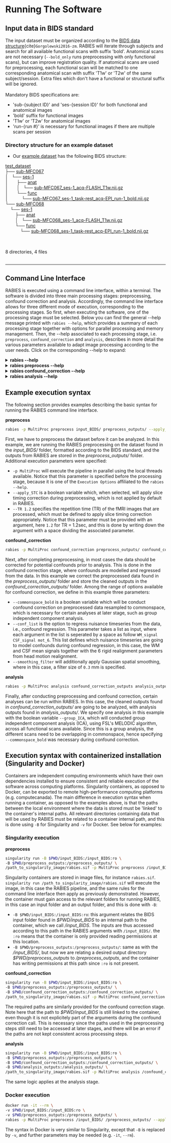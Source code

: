 # Running The Software

## Input data in BIDS standard

The input dataset must be organized according to the [BIDS data structure](https://bids.neuroimaging.io/){cite}`Gorgolewski2016-zm`. RABIES will iterate through subjects and search for all available functional scans with suffix 'bold'. Anatomical scans are not necessary (`--bold_only` runs preprocessing with only functional scans), but can improve registration quality. If anatomical scans are used for preprocessing, each functional scan will be matched to one corresponding anatomical scan with suffix 'T1w' or 'T2w' of the same subject/session. Extra files which don't have a functional or structural suffix will be ignored.
<br/>
<br/>
Mandatory BIDS specifications are:
* 'sub-{subject ID}' and 'ses-{session ID}' for both functional and anatomical images
* 'bold' suffix for functional images
* 'T1w' or 'T2w' for anatomical images
* 'run-{run #}' is necessary for functional images if there are multiple scans per session

### Directory structure for an example dataset
* Our [example dataset](http://doi.org/10.5281/zenodo.3937697) has the following BIDS structure:

<!DOCTYPE html>
<html>
<head>
 <meta http-equiv="Content-Type" content="text/html; charset=UTF-8">
 <meta name="Author" content="Made by 'tree'">
 <meta name="GENERATOR" content="$Version: $ tree v1.7.0 (c) 1996 - 2014 by Steve Baker, Thomas Moore, Francesc Rocher, Florian Sesser, Kyosuke Tokoro $">
  <!--
  BODY { font-family : ariel, monospace, sans-serif; }
  P { font-weight: normal; font-family : ariel, monospace, sans-serif; color: black; background-color: transparent;}
  B { font-weight: normal; color: black; background-color: transparent;}
  A:visited { font-weight : normal; text-decoration : none; background-color : transparent; margin : 0px 0px 0px 0px; padding : 0px 0px 0px 0px; display: inline; }
  A:link    { font-weight : normal; text-decoration : none; margin : 0px 0px 0px 0px; padding : 0px 0px 0px 0px; display: inline; }
  A:hover   { color : #000000; font-weight : normal; text-decoration : underline; background-color : yellow; margin : 0px 0px 0px 0px; padding : 0px 0px 0px 0px; display: inline; }
  A:active  { color : #000000; font-weight: normal; background-color : transparent; margin : 0px 0px 0px 0px; padding : 0px 0px 0px 0px; display: inline; }
  .VERSION { font-size: small; font-family : arial, sans-serif; }
  .NORM  { color: black;  background-color: transparent;}
  .FIFO  { color: purple; background-color: transparent;}
  .CHAR  { color: yellow; background-color: transparent;}
  .DIR   { color: blue;   background-color: transparent;}
  .BLOCK { color: yellow; background-color: transparent;}
  .LINK  { color: aqua;   background-color: transparent;}
  .SOCK  { color: fuchsia;background-color: transparent;}
  .EXEC  { color: green;  background-color: transparent;}
  -->
</head>
<body>
	<p>
	<a href="test_dataset">test_dataset</a><br>
	├── <a href="test_dataset/sub-MFC067/">sub-MFC067</a><br>
	│   └── <a href="test_dataset/sub-MFC067/ses-1/">ses-1</a><br>
	│   &nbsp;&nbsp;&nbsp; ├── <a href="test_dataset/sub-MFC067/ses-1/anat/">anat</a><br>
	│   &nbsp;&nbsp;&nbsp; │   └── <a href="test_dataset/sub-MFC067/ses-1/anat/sub-MFC067_ses-1_acq-FLASH_T1w.nii.gz">sub-MFC067_ses-1_acq-FLASH_T1w.nii.gz</a><br>
	│   &nbsp;&nbsp;&nbsp; └── <a href="test_dataset/sub-MFC067/ses-1/func/">func</a><br>
	│   &nbsp;&nbsp;&nbsp; &nbsp;&nbsp;&nbsp; └── <a href="test_dataset/sub-MFC067/ses-1/func/sub-MFC067_ses-1_task-rest_acq-EPI_run-1_bold.nii.gz">sub-MFC067_ses-1_task-rest_acq-EPI_run-1_bold.nii.gz</a><br>
	└── <a href="test_dataset/sub-MFC068/">sub-MFC068</a><br>
	&nbsp;&nbsp;&nbsp; └── <a href="test_dataset/sub-MFC068/ses-1/">ses-1</a><br>
	&nbsp;&nbsp;&nbsp; &nbsp;&nbsp;&nbsp; ├── <a href="test_dataset/sub-MFC068/ses-1/anat/">anat</a><br>
	&nbsp;&nbsp;&nbsp; &nbsp;&nbsp;&nbsp; │   └── <a href="test_dataset/sub-MFC068/ses-1/anat/sub-MFC068_ses-1_acq-FLASH_T1w.nii.gz">sub-MFC068_ses-1_acq-FLASH_T1w.nii.gz</a><br>
	&nbsp;&nbsp;&nbsp; &nbsp;&nbsp;&nbsp; └── <a href="test_dataset/sub-MFC068/ses-1/func/">func</a><br>
	&nbsp;&nbsp;&nbsp; &nbsp;&nbsp;&nbsp; &nbsp;&nbsp;&nbsp; └── <a href="test_dataset/sub-MFC068/ses-1/func/sub-MFC068_ses-1_task-rest_acq-EPI_run-1_bold.nii.gz">sub-MFC068_ses-1_task-rest_acq-EPI_run-1_bold.nii.gz</a><br>
	<br><br>
	</p>
	<p>

8 directories, 4 files
	<br><br>
	</p>
	<hr>
</body>
</html>

## Command Line Interface

RABIES is executed using a command line interface, within a terminal. The software is divided into three main processing stages: preprocessing, confound correction and analysis. Accordingly, the command line interface allows for three different mode of execution, corresponding to the processing stages. So first, when executing the software, one of the processing stage must be selected. Below you can find the general --help message printed with `rabies --help`, which provides a summary of each processing stage together with options for parallel processing and memory management. Then, the --help associated to each processing stage, i.e. `preprocess`, `confound_correction` and `analysis`, describes in more detail the various parameters available to adapt image processing according to the user needs. Click on the corresponding --help to expand:

<details><summary><b>rabies --help</b></summary>
<p>

```
usage: rabies [-h] [-p {Linear,MultiProc,SGE,SGEGraph,PBS,LSF,SLURM,SLURMGraph}] [--local_threads LOCAL_THREADS] [--scale_min_memory SCALE_MIN_MEMORY] [--min_proc MIN_PROC]
              [--verbose VERBOSE]
              Processing stage ...

RABIES performs multiple stages of rodent fMRI image processing, including preprocessing, 
confound correction, simple analyses and data quality assessment.

optional arguments:
  -h, --help            show this help message and exit

Processing options:
  The RABIES workflow is seperated into three main processing stages: preprocessing, 
  confound correction and analysis. Outputs from the preprocessing provide the inputs for
  the subsequent confound correction, and finally analysis.

  Processing stage      Description
    preprocess          
                        Conducts preprocessing on an input dataset in BIDS format. Preprocessing includes 
                        motion realignment, susceptibility distortions correction through non-linear 
                        registration, alignment to commonspace, anatomical parcellation and evaluation of 
                        nuisance timecourses.
                        
    confound_correction
                        
                        Flexible options for confound correction are applied directly on preprocessing outputs
                        from RABIES to derive cleaned timeseries. Various correction strategies, if selected, are
                        applied in the following order, following best practices from human litterature:
                           #1 - Compute and apply frame censoring mask (from FD and/or DVARS thresholds)
                           #2 - Linear detrending of fMRI timeseries and nuisance regressors
                           #3 - Apply ICA-AROMA.
                           #4 - If frequency filtering and frame censoring are applied, simulate data in censored
                               timepoints using the Lomb-Scargle periodogram, as suggested in Power et al. (2014, 
                               Neuroimage), for both the fMRI timeseries and nuisance regressors prior to filtering.
                           #5 - As recommended in Lindquist et al. (2019, Human brain mapping), make the nuisance 
                               regressors orthogonal to the temporal frequency filter.
                           #6 - Apply highpass and/or lowpass filtering on the fMRI timeseries (with simulated 
                               timepoints).
                           #7 - Re-apply the frame censoring mask onto filtered fMRI timeseries and nuisance 
                               regressors, taking out the simulated timepoints. Edge artefacts from frequency 
                               filtering can also be removed as recommended in Power et al. (2014, Neuroimage).
                           #8 - Apply confound regression using the selected nuisance regressors (see --conf_list
                               options).
                           #9 - Standardize timeseries
                           #10 - Apply Gaussian spatial smoothing.
                        
    analysis            
                        Conduct simple resting-state functional connectivity (FC) analysis, or data quality
                        diagnosis, on cleaned timeseries after confound correction. Analysis options include
                        seed-based FC, whole-brain FC matrix, group-ICA and dual regression. --data_diagnosis
                        computes features of data quality at the individual scan and group levels, as in 
                        Desrosiers-Gregoire et al. (in prep)
                        

Execution Options:
  Options for parallel execution and memory management.

  -p {Linear,MultiProc,SGE,SGEGraph,PBS,LSF,SLURM,SLURMGraph}, --plugin {Linear,MultiProc,SGE,SGEGraph,PBS,LSF,SLURM,SLURMGraph}
                        Specify the nipype plugin for workflow execution.
                        Consult https://nipype.readthedocs.io/en/0.11.0/users/plugins.html for details.
                        (default: Linear)
                        
  --local_threads LOCAL_THREADS
                        For --plugin MultiProc, set the maximum number of processors run in parallel.
                        Defaults to number of CPUs.
                        (default: 12)
                        
  --scale_min_memory SCALE_MIN_MEMORY
                        For --plugin MultiProc, set the memory scaling factor attributed to nodes during
                        execution. Increase the scaling if memory crashes are reported.
                        (default: 1.0)
                        
  --min_proc MIN_PROC   For --plugin SGE/SGEGraph, scale the number of nodes attributed to jobs to
                        avoid memory crashes.
                        (default: 1)
                        
  --verbose VERBOSE     Set the verbose level. 0=WARNING, 1=INFO, 2 or above=DEBUG.
                        (default: 1)
```
</p>
</details>

<details><summary><b>rabies preprocess --help</b></summary>
<p>

```
usage: rabies preprocess [-h] [--bold_only] [--anat_autobox] [--bold_autobox] [--apply_despiking] [--HMC_option {intraSubjectBOLD,0,1,2,3}] [--apply_slice_mc]
                         [--detect_dummy] [--data_type {int16,int32,float32,float64}] [--anat_inho_cor_method {Rigid,Affine,SyN,no_reg,N4_reg,disable}]
                         [--anat_multistage_otsu] [--anat_inho_cor_otsu ANAT_INHO_COR_OTSU] [--bold_inho_cor_method {Rigid,Affine,SyN,no_reg,N4_reg,disable}]
                         [--bold_multistage_otsu] [--bold_inho_cor_otsu BOLD_INHO_COR_OTSU] [--atlas_reg_script {Rigid,Affine,SyN,no_reg}]
                         [--coreg_script {Rigid,Affine,SyN,no_reg}] [--commonspace_masking] [--coreg_masking] [--brain_extraction] [--fast_commonspace]
                         [--nativespace_resampling NATIVESPACE_RESAMPLING] [--commonspace_resampling COMMONSPACE_RESAMPLING]
                         [--anatomical_resampling ANATOMICAL_RESAMPLING] [--apply_STC] [--TR TR] [--tpattern {alt,seq}] [--anat_template ANAT_TEMPLATE]
                         [--brain_mask BRAIN_MASK] [--WM_mask WM_MASK] [--CSF_mask CSF_MASK] [--vascular_mask VASCULAR_MASK] [--labels LABELS]
                         bids_dir output_dir

positional arguments:
  bids_dir              The root folder of the BIDS-formated input data directory.
                        
  output_dir            the output path to drop outputs from major preprocessing steps.
                        

optional arguments:
  -h, --help            show this help message and exit
  --bold_only           Apply preprocessing with only EPI scans. Commonspace registration is executed directly using
                        the corrected EPI 3D reference images. The commonspace registration simultaneously applies
                        distortion correction, this option will produce only commonspace outputs.
                        (default: False)
                        
  --anat_autobox        Crops out extra space around the brain on the structural image using AFNI's 3dAutobox
                        https://afni.nimh.nih.gov/pub/dist/doc/program_help/3dAutobox.html.
                        (default: False)
                        
  --bold_autobox        Crops out extra space around the brain on the EPI image using AFNI's 3dAutobox
                        https://afni.nimh.nih.gov/pub/dist/doc/program_help/3dAutobox.html.
                        (default: False)
                        
  --apply_despiking     Applies AFNI's 3dDespike https://afni.nimh.nih.gov/pub/dist/doc/program_help/3dDespike.html.
                        (default: False)
                        
  --HMC_option {intraSubjectBOLD,0,1,2,3}
                        Select an option for head motion realignment among the pre-built options from
                        https://github.com/ANTsX/ANTsR/blob/master/R/ants_motion_estimation.R.
                        (default: intraSubjectBOLD)
                        
  --apply_slice_mc      Whether to apply a slice-specific motion correction after initial volumetric HMC. This can 
                        correct for interslice misalignment resulting from within-TR motion. With this option, 
                        motion corrections and the subsequent resampling from registration are applied sequentially
                        since the 2D slice registrations cannot be concatenate with 3D transforms. 
                        (default: False)
                        
  --detect_dummy        Detect and remove initial dummy volumes from the EPI, and generate a reference EPI based on
                        these volumes if detected. Dummy volumes will be removed from the output preprocessed EPI.
                        (default: False)
                        
  --data_type {int16,int32,float32,float64}
                        Specify data format outputs to control for file size.
                        (default: float32)
                        

Registration Options:
  Customize registration operations and troubleshoot registration failures.
  *** Rigid: conducts only rigid registration.
  *** Affine: conducts Rigid then Affine registration.
  *** SyN: conducts Rigid, Affine then non-linear registration.
  *** no_reg: skip registration.

  --anat_inho_cor_method {Rigid,Affine,SyN,no_reg,N4_reg,disable}
                        Select a registration type for masking during inhomogeneity correction of the structural 
                        image. 
                        *** N4_reg: previous correction script prior to version 0.3.1.
                        *** disable: disables the inhomogeneity correction.
                        (default: SyN)
                        
  --anat_multistage_otsu
                        Select this option perform a staged inhomogeneity correction, where only lower intensities 
                        are initially corrected, then higher intensities are iteratively included to eventually 
                        correct the whole image. This technique may help with images with particularly strong 
                        inhomogeneity gradients and very low intensities. This option applies to the anatomical
                        image.
                        (default: False)
                        
  --anat_inho_cor_otsu ANAT_INHO_COR_OTSU
                        The inhomogeneity correction script necessitates an initial correction with a Otsu
                        masking strategy (prior to registration of an anatomical mask). This option sets the 
                        Otsu threshold level to capture the right intensity distribution.
                        (default: 2)
                        
  --bold_inho_cor_method {Rigid,Affine,SyN,no_reg,N4_reg,disable}
                        Select a registration type for masking during inhomogeneity correction of the EPI.
                        *** N4_reg: previous correction script prior to version 0.3.1.
                        *** disable: disables the inhomogeneity correction.
                        (default: Rigid)
                        
  --bold_multistage_otsu
                        Select this option perform a staged inhomogeneity correction, where only lower intensities 
                        are initially corrected, then higher intensities are iteratively included to eventually 
                        correct the whole image. This technique may help with images with particularly strong 
                        inhomogeneity gradients and very low intensities. This option applies to the functional
                        image.
                        (default: False)
                        
  --bold_inho_cor_otsu BOLD_INHO_COR_OTSU
                        The inhomogeneity correction script necessitates an initial correction with a Otsu
                        masking strategy (prior to registration of an anatomical mask). This option sets the 
                        Otsu threshold level to capture the right intensity distribution.
                        (default: 2)
                        
  --atlas_reg_script {Rigid,Affine,SyN,no_reg}
                        Specify a registration script for alignment of the dataset-generated unbiased template 
                        to the commonspace atlas.
                        (default: SyN)
                        
  --coreg_script {Rigid,Affine,SyN,no_reg}
                        Specify the registration script for cross-modal alignment between the EPI and structural
                        images. This operation is responsible for correcting EPI susceptibility distortions.
                        (default: SyN)
                        
  --commonspace_masking
                        Combine masks derived from the inhomogeneity correction step to support registration 
                        during the generation of the unbiased template, and then during atlas registration. 
                        (default: False)
                        
  --coreg_masking       Use the mask from the EPI inhomogeneity correction step to support registration to the
                        structural image.
                        (default: False)
                        
  --brain_extraction    If using --commonspace_masking and/or --coreg_masking, this option will conduct brain
                        extractions prior to registration based on the initial mask during inhomogeneity
                        correction. This will enhance brain edge-matching, but requires good quality masks.
                        (default: False)
                        
  --fast_commonspace    Skip the generation of a dataset-generated unbiased template, and instead, register each
                        anatomical scan independently directly onto the commonspace atlas, using the
                        --atlas_reg_script registration. This option can be faster, but may decrease the quality
                        of alignment between subjects.(default: False)
                        

Resampling Options:
  The following options allow to resample the voxel dimensions for the preprocessed EPIs
  or for the anatomical images during registration.
  The resampling syntax must be 'dim1xdim2xdim3' (in mm), follwing the RAS axis convention
  (dim1=Right-Left, dim2=Anterior-Posterior, dim3=Superior-Inferior). If 'inputs_defined'
  is provided instead of axis dimensions, the original dimensions are preserved.

  --nativespace_resampling NATIVESPACE_RESAMPLING
                        Can specify a resampling dimension for the nativespace fMRI outputs.
                        (default: inputs_defined)
                        
  --commonspace_resampling COMMONSPACE_RESAMPLING
                        Can specify a resampling dimension for the commonspace fMRI outputs.
                        (default: inputs_defined)
                        
  --anatomical_resampling ANATOMICAL_RESAMPLING
                        
                        This specifies resampling dimensions for the anatomical registration targets. By 
                        default, images are resampled to isotropic resolution based on the smallest dimension
                        among the provided anatomical images (EPI images instead if --bold_only is True). 
                        Increasing voxel resampling size will increase registration speed at the cost of 
                        accuracy.
                        (default: inputs_defined)
                        

STC Options:
  Specify Slice Timing Correction (STC) info that is fed to AFNI's 3dTshift
  (https://afni.nimh.nih.gov/pub/dist/doc/program_help/3dTshift.html). The STC is applied
  in the anterior-posterior orientation, and thus RABIES assumes slices were acquired in
  this direction.

  --apply_STC           Select this option to apply the STC step.
                        (default: False)
                        
  --TR TR               Specify repetition time (TR) in seconds. (e.g. --TR 1.2)
                        (default: auto)
                        
  --tpattern {alt,seq}  Specify if interleaved ('alt') or sequential ('seq') acquisition.
                        (default: alt)
                        

Template Files:
  Specify commonspace template and associated mask/label files. By default, RABIES
  provides the mouse DSURQE atlas
  https://wiki.mouseimaging.ca/display/MICePub/Mouse+Brain+Atlases.

  --anat_template ANAT_TEMPLATE
                        Anatomical file for the commonspace atlas.
                        (default: /home/gabriel/.local/share/rabies/DSURQE_40micron_average.nii.gz)
                        
  --brain_mask BRAIN_MASK
                        Brain mask aligned with the template.
                        (default: /home/gabriel/.local/share/rabies/DSURQE_40micron_mask.nii.gz)
                        
  --WM_mask WM_MASK     White matter mask aligned with the template.
                        (default: /home/gabriel/.local/share/rabies/DSURQE_40micron_eroded_WM_mask.nii.gz)
                        
  --CSF_mask CSF_MASK   CSF mask aligned with the template.
                        (default: /home/gabriel/.local/share/rabies/DSURQE_40micron_eroded_CSF_mask.nii.gz)
                        
  --vascular_mask VASCULAR_MASK
                        Can provide a mask of major blood vessels to compute associated nuisance timeseries.
                        The default mask was generated by applying MELODIC ICA and selecting the resulting 
                        component mapping onto major brain vessels.
                        (default: /home/gabriel/.local/share/rabies/vascular_mask.nii.gz)
                        
  --labels LABELS       Labels file providing the atlas anatomical annotations.
                        (default: /home/gabriel/.local/share/rabies/DSURQE_40micron_labels.nii.gz)
```

</p>
</details>

<details><summary><b>rabies confound_correction --help</b></summary>
<p>

```
usage: rabies confound_correction [-h] [--read_datasink] [--nativespace_analysis] [--TR TR] [--highpass HIGHPASS] [--lowpass LOWPASS] [--edge_cutoff EDGE_CUTOFF]
                                  [--smoothing_filter SMOOTHING_FILTER] [--run_aroma] [--aroma_dim AROMA_DIM] [--aroma_random_seed AROMA_RANDOM_SEED]
                                  [--conf_list [{WM_signal,CSF_signal,vascular_signal,global_signal,aCompCor,mot_6,mot_24,mean_FD} ...]] [--FD_censoring]
                                  [--FD_threshold FD_THRESHOLD] [--DVARS_censoring] [--minimum_timepoint MINIMUM_TIMEPOINT] [--standardize]
                                  [--timeseries_interval TIMESERIES_INTERVAL]
                                  preprocess_out output_dir

positional arguments:
  preprocess_out        path to RABIES preprocessing output directory.
                        
  output_dir            path for confound correction output directory.
                        

optional arguments:
  -h, --help            show this help message and exit
  --read_datasink       
                        Choose this option to read preprocessing outputs from datasinks instead of the saved 
                        preprocessing workflow graph. This allows to run confound correction without having 
                        available RABIES preprocessing folders, but the targetted datasink folders must follow the
                        structure of RABIES preprocessing.
                        (default: False)
                        
  --nativespace_analysis
                        Conduct confound correction and analysis in native space.
                        (default: False)
                        
  --TR TR               Specify repetition time (TR) in seconds. (e.g. --TR 1.2)
                        (default: auto)
                        
  --highpass HIGHPASS   Specify highpass filter frequency.
                        (default: None)
                        
  --lowpass LOWPASS     Specify lowpass filter frequency.
                        (default: None)
                        
  --edge_cutoff EDGE_CUTOFF
                        Specify the number of seconds to cut at beginning and end of acquisition if applying a
                        frequency filter. Frequency filters generate edge effects at begining and end of the
                        timeseries. We recommend to cut those timepoints (around 30sec at both end for 0.01Hz 
                        highpass.).
                        (default: 0)
                        
  --smoothing_filter SMOOTHING_FILTER
                        Specify filter size in mm for spatial smoothing. Will apply nilearn's function 
                        https://nilearn.github.io/modules/generated/nilearn.image.smooth_img.html
                        (default: None)
                        
  --run_aroma           Whether to run ICA-AROMA or not. The original classifier (Pruim et al. 2015) was modified
                        to incorporate rodent-adapted masks and classification hyperparameters.
                        (default: False)
                        
  --aroma_dim AROMA_DIM
                        Specify a pre-determined number of MELODIC components to derive for ICA-AROMA.
                        (default: 0)
                        
  --aroma_random_seed AROMA_RANDOM_SEED
                        For reproducibility, this option sets a fixed random seed for MELODIC.
                        (default: 1)
                        
  --conf_list [{WM_signal,CSF_signal,vascular_signal,global_signal,aCompCor,mot_6,mot_24,mean_FD} ...]
                        Select list of nuisance regressors that will be applied on voxel timeseries, i.e., confound
                        regression.
                        *** WM/CSF/vascular/global_signal: correspond to mean signal from WM/CSF/vascular/brain 
                           masks.
                        *** mot_6: 6 rigid head motion correction parameters.
                        *** mot_24: mot_6 + their temporal derivative, then all 12 parameters squared, as in 
                           Friston et al. (1996, Magnetic Resonance in Medicine).
                        *** aCompCor: method from Muschelli et al. (2014, Neuroimage), where component timeseries
                           are obtained using PCA, conducted on the combined WM and CSF masks voxel timeseries. 
                           Components adding up to 50 percent of the variance are included.
                        *** mean_FD: the mean framewise displacement timecourse.
                        (default: [])
                        
  --FD_censoring        Apply frame censoring based on a framewise displacement threshold (i.e.scrubbing).
                        The frames that exceed the given threshold, together with 1 back and 2 forward frames
                        will be masked out, as in Power et al. (2012, Neuroimage).
                        (default: False)
                        
  --FD_threshold FD_THRESHOLD
                        --FD_censoring threshold in mm.
                        (default: 0.05)
                        
  --DVARS_censoring     Whether to remove timepoints that present outlier values on the DVARS metric (temporal
                        derivative of global signal). This method will censor timepoints until the distribution
                        of DVARS values across time does not contain outliers values above or below 2.5 standard
                        deviations.
                        (default: False)
                        
  --minimum_timepoint MINIMUM_TIMEPOINT
                        Can set a minimum number of timepoints remaining after frame censoring. If the threshold
                        is not met, an empty file is generated and the scan is not considered in further steps.
                        (default: 3)
                        
  --standardize         Whether to standardize timeseries (z-scoring).
                        (default: False)
                        
  --timeseries_interval TIMESERIES_INTERVAL
                        Before confound correction, can crop the timeseries within a specific interval.
                        e.g. '0,80' for timepoint 0 to 80.
                        (default: all)
```

</p>
</details>


<details><summary><b>rabies analysis --help</b></summary>
<p>

```
usage: rabies analysis [-h] [--scan_list [SCAN_LIST ...]] [--prior_maps PRIOR_MAPS] [--prior_bold_idx [PRIOR_BOLD_IDX ...]] [--prior_confound_idx [PRIOR_CONFOUND_IDX ...]]
                       [--data_diagnosis] [--seed_list [SEED_LIST ...]] [--seed_prior_list [SEED_PRIOR_LIST ...]] [--FC_matrix] [--ROI_type {parcellated,voxelwise}]
                       [--group_ICA] [--dim DIM] [--melodic_random_seed MELODIC_RANDOM_SEED] [--DR_ICA] [--dual_ICA DUAL_ICA]
                       confound_correction_out output_dir

positional arguments:
  confound_correction_out
                        path to RABIES confound correction output directory.
                        
  output_dir            path for analysis outputs.
                        

optional arguments:
  -h, --help            show this help message and exit
  --scan_list [SCAN_LIST ...]
                        This option offers to run the analysis on a subset of the scans. The scans are selected by
                        providing the full path to the corresponding EPI file in the input BIDS folder. The list 
                        of scan can be specified manually as a list of file name '--scan_list scan1.nii.gz 
                        scan2.nii.gz ...' or the files can be imbedded into a .txt file with one filename per row.
                        By default, 'all' will use all the scans previously processed.
                        (default: ['all'])
                        
  --prior_maps PRIOR_MAPS
                        Provide a 4D nifti image with a series of spatial priors representing common sources of
                        signal (e.g. ICA components from a group-ICA run). This 4D prior map file will be used for 
                        Dual regression, Dual ICA and --data_diagnosis. The RABIES default corresponds to a MELODIC 
                        run on a combined group of anesthetized-ventilated and awake mice. Confound correction 
                        consisted of highpass at 0.01 Hz, FD censoring at 0.03mm, DVARS censoring, and 
                        mot_6,WM_signal,CSF_signal as regressors.
                        (default: /home/gabriel/.local/share/rabies/melodic_IC.nii.gz)
                        
  --prior_bold_idx [PRIOR_BOLD_IDX ...]
                        Specify the indices for the priors corresponding to BOLD sources from --prior_maps. These will
                        be fitted during Dual ICA and provide the BOLD components during --data_diagnosis.
                        (default: [5, 12, 19])
                        
  --prior_confound_idx [PRIOR_CONFOUND_IDX ...]
                        Specify the indices for the confound components from --prior_maps. This is pertinent for the
                        --data_diagnosis outputs.
                        (default: [0, 1, 2, 6, 7, 8, 9, 10, 11, 13, 14, 21, 22, 24, 26, 28, 29])
                        
  --data_diagnosis      This option carries out the spatiotemporal diagnosis as described in Desrosiers-Gregoire et al. 
                        The diagnosis generates key temporal and spatial features both at the scan level and the group
                        level, allowing the identification of sources of confounds and data quality issues. We recommend 
                        using this data diagnosis workflow, more detailed in the publication, to improve the control for 
                        data quality issues and prevent the corruptions of analysis outputs.
                        (default: False)
                        
  --seed_list [SEED_LIST ...]
                        Can provide a list of Nifti files providing a mask for an anatomical seed, which will be used
                        to evaluate seed-based connectivity maps using on Pearson's r. Each seed must consist of 
                        a binary mask representing the ROI in commonspace.
                        (default: [])
                        
  --seed_prior_list [SEED_PRIOR_LIST ...]
                        For analysis QC of seed-based FC during --data_diagnosis, prior network maps are required for 
                        each seed provided in --seed_list. Provide the list of prior files in matching order of the 
                        --seed_list arguments to match corresponding seed maps.
                        (default: [])
                        
  --FC_matrix           Compute whole-brain connectivity matrices using Pearson's r between ROI timeseries.
                        (default: False)
                        
  --ROI_type {parcellated,voxelwise}
                        Define ROIs for --FC_matrix between 'parcellated' from the provided atlas during preprocessing,
                        or 'voxelwise' to derive the correlations between every voxel.(default: parcellated)
                        
  --DR_ICA              Conduct dual regression on each subject timeseries, using the priors from --prior_maps. The
                        linear coefficients from both the first and second regressions will be provided as outputs.
                        Requires that confound correction was conducted on commonspace outputs.
                        (default: False)
                        
  --dual_ICA DUAL_ICA   Option for performing a Dual ICA. Specify how many subject-specific sources to compute 
                        during dual ICA. Dual ICA will provide a fit for each --prior_bold_idx from --prior_maps.
                        (default: 0)
                        

Group ICA:
  Options for performing group-ICA using FSL's MELODIC on the whole dataset cleaned timeseries.
  Note that confound correction must have been conducted on commonspace outputs.

  --group_ICA           Perform group-ICA.
                        (default: False)
                        
  --dim DIM             Derive a fixed number of ICA components during group-ICA. The default uses an automatic 
                        estimation.
                        (default: 0)
                        
  --melodic_random_seed MELODIC_RANDOM_SEED
                        For reproducibility, can manually set a random seed for MELODIC. 
                        (default: 1)
```

</p>
</details>


## Example execution syntax
The following section provides examples describing the basic syntax for running the RABIES command line interface.


**preprocess**
```sh
rabies -p MultiProc preprocess input_BIDS/ preprocess_outputs/ --apply_STC --TR 1.2
```
First, we have to preprocess the dataset before it can be analyzed. In this example, we are running the RABIES preprocessing on the dataset found in the *input_BIDS/* folder, formatted according to the BIDS standard, and the outputs from RABIES are stored in the *preprocess_outputs/* folder. Additional execution parameters were specified: 
* `-p MultiProc` will execute the pipeline in parallel using the local threads available. Notice that this parameter is specified before the processing stage, because it is one of the `Execution Options` affiliated to the `rabies --help`.
* `--apply_STC` is a boolean variable which, when selected, will apply slice timing correction during preprocessing, which is not applied by default in RABIES.
* `--TR 1.2` specifies the repetition time (TR) of the fMRI images that are processed, which must be defined to apply slice timing correction appropriately. Notice that this parameter must be provided with an argument, here `1.2` for TR = 1.2sec, and this is done by writing down the argument with a space dividing the associated parameter.

**confound_correction**
```sh
rabies -p MultiProc confound_correction preprocess_outputs/ confound_correction_outputs/ --commonspace_bold --conf_list WM_signal CSF_signal vascular_signal mot_6 --smoothing_filter 0.3 
```
Next, after completing preprocessing, in most cases the data should be corrected for potential confounds prior to analysis. This is done in the confound correction stage, where confounds are modelled and regressed from the data. In this example we correct the preprocessed data found in the *preprocess_outputs/* folder and store the cleaned outputs in the *confound_correction_outputs/* folder. Among the range of options available for confound correction, we define in this example three parameters:
* `--commonspace_bold` is a boolean variable which will be conduct confound correction on preprocessed data resampled to commonspace, which is necessary for certain analyses at later stage, such as group independent component analysis.
* `--conf_list` is the option to regress nuisance timeseries from the data, i.e., confound regression. This parameter takes a list as input, where each argument in the list is seperated by a space as follow `WM_signal CSF_signal mot_6`. This list defines which nuisance timeseries are going to model confounds during confound regression, in this case, the WM and CSF mean signals together with the 6 rigid realignment parameters from head motion realignment.
* `--smoothing_filter` will additionally apply Gaussian spatial smoothing, where in this case, a filter size of `0.3` mm is specified.

**analysis**
```sh
rabies -p MultiProc analysis confound_correction_outputs analysis_outputs/ --group_ICA
```
Finally, after conducting preprocessing and confound correction, certain analyses can be run within RABIES. In this case, the cleaned outputs found in *confound_correction_outputs/* are going to be analyzed, with analysis outputs found in *analysis_outputs/*. We specify one analysis in this example with the boolean variable `--group_ICA`, which will conducted group independent component analysis (ICA), using FSL's MELODIC algorithm, across all functional scans available. Since this is a group analysis, the different scans need to be overlapping in commonspace, hence specifying `--commonspace_bold` was necessary during confound correction.

## Execution syntax with containerized installation (Singularity and Docker)

Containers are independent computing environments which have their own dependencies installed to ensure consistent and reliable
execution of the software across computing platforms. Singularity containers, as opposed to Docker, can be exported to remote high-performance computing platforms (e.g. computecanada). The main difference in execution syntax when running a container, as opposed to the examples above, is that the paths between the local environment where the data is stored must be 'linked' to the container's internal paths. All relevant directories containing data that will be used by RABIES must be related to a container internal path, and this is done using `-B` for Singularity and `-v` for Docker. See below for examples:

### Singularity execution

**preprocess**
```sh
singularity run -B $PWD/input_BIDS:/input_BIDS:ro \
-B $PWD/preprocess_outputs:/preprocess_outputs/ \
/path_to_singularity_image/rabies.sif -p MultiProc preprocess /input_BIDS/ /preprocess_outputs/ --apply_STC --TR 1.2
```
Singularity containers are stored in image files, for instance `rabies.sif`. `singularity run /path_to_singularity_image/rabies.sif` will execute the image, in this case the RABIES pipeline, and the same rules for the command line interface then apply as previously demonstrated. However, the container must gain access to the relevant folders for running RABIES, in this case an input folder and an output folder, and this is done with `-B`:
* `-B $PWD/input_BIDS:/input_BIDS:ro`: this argument relates the BIDS input folder found in *$PWD/input_BIDS* to an internal path to the container, which we call */input_BIDS*. The inputs are thus accessed according to this path in the RABIES arguments with `/input_BIDS/`. the `:ro` means that the container is only provided reading permissions at this location.
* `-B $PWD/preprocess_outputs:/preprocess_outputs/`: same as with the */input_BIDS/*, but now we are relating a desired output directory *$PWD/preprocess_outputs* to */preprocess_outputs*, and the container has writing permissions at this path since `:ro` is not present.


**confound_correction**
```sh
singularity run -B $PWD/input_BIDS:/input_BIDS:ro \
-B $PWD/preprocess_outputs:/preprocess_outputs/ \
-B $PWD/confound_correction_outputs:/confound_correction_outputs/ \
/path_to_singularity_image/rabies.sif -p MultiProc confound_correction /preprocess_outputs/ /confound_correction_outputs/ --commonspace_bold --conf_list WM_signal CSF_signal vascular_signal mot_6 --smoothing_filter 0.3 
```
The required paths are similarly provided for the confound correction stage. Note here that the path to *$PWD/input_BIDS* is still linked to the container, even though it is not explicitely part of the arguments during the confound correction call. This is necessary since the paths used in the preprocessing steps still need to be accessed at later stages, and there will be an error if the paths are not kept consistent across processing steps.

**analysis**
```sh
singularity run -B $PWD/input_BIDS:/input_BIDS:ro \
-B $PWD/preprocess_outputs:/preprocess_outputs/ \
-B $PWD/confound_correction_outputs:/confound_correction_outputs/ \
-B $PWD/analysis_outputs:/analysis_outputs/ \
/path_to_singularity_image/rabies.sif -p MultiProc analysis /confound_correction_outputs /analysis_outputs/ --group_ICA
```
The same logic applies at the analysis stage.
<br/>

### Docker execution
```sh
docker run -it --rm \
-v $PWD/input_BIDS:/input_BIDS:ro \
-v $PWD/preprocess_outputs:/preprocess_outputs/ \
rabies -p MultiProc preprocess /input_BIDS/ /preprocess_outputs/ --apply_STC --TR 1.2
```
The syntax in Docker is very similar to Singularity, except that `-B` is replaced by `-v`, and further parameters may be needed (e.g. `-it`, `--rm`).


